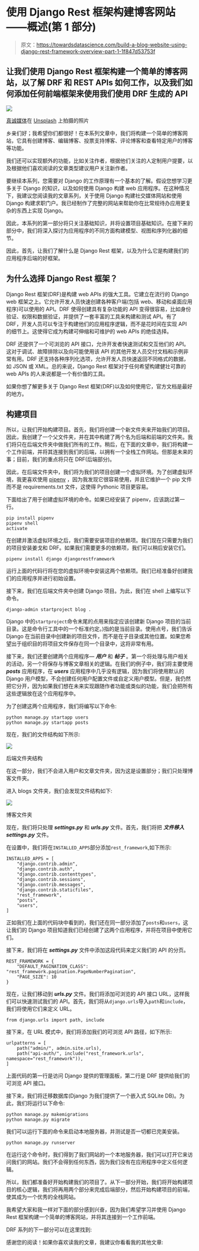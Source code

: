 # 使用 Django Rest 框架构建博客网站——概述(第 1 部分)

> 原文：<https://towardsdatascience.com/build-a-blog-website-using-django-rest-framework-overview-part-1-1f847d53753f>

## 让我们使用 Django Rest 框架构建一个简单的博客网站，以了解 DRF 和 REST APIs 如何工作，以及我们如何添加任何前端框架来使用我们使用 DRF 生成的 API

![](img/ce59c2e3e24ef3c1caf45383b4d01fb9.png)

[真诚媒体](https://unsplash.com/@sincerelymedia?utm_source=medium&utm_medium=referral)在 [Unsplash](https://unsplash.com?utm_source=medium&utm_medium=referral) 上拍摄的照片

乡亲们好；我希望你们都很好！在本系列文章中，我们将构建一个简单的博客网站，它具有创建博客、编辑博客、投票支持博客、评论博客和查看特定用户的博客等功能。

我们还可以实现额外的功能，比如关注作者，根据他们关注的人定制用户提要，以及根据他们喜欢阅读的文章类型建议用户关注新作者。

要继续本系列，您需要对 Django 的工作原理有一个基本的了解。假设您想学习更多关于 Django 的知识，以及如何使用 Django 构建 web 应用程序。在这种情况下，我建议您阅读我的文章系列，关于使用 Django 构建社交媒体网站和使用 Django 构建求职门户。我已经制作了完整的网站来帮助你在比常规待办应用更复杂的东西上实现 Django。

[](/build-a-social-media-website-using-django-setup-the-project-part-1-6e1932c9f221)  [](/build-a-job-search-portal-with-django-overview-part-1-bec74d3b6f4e)  

因此，本系列的第一部分将只关注基础知识，并将设置项目基础知识。在接下来的部分中，我们将深入探讨为应用程序的不同方面构建模型、视图和序列化器的细节。

因此，首先，让我们了解什么是 Django Rest 框架，以及为什么它是构建我们的应用程序后端的好框架。

## 为什么选择 Django Rest 框架？

Django Rest 框架(DRF)是构建 web APIs 的强大工具。它建立在流行的 Django web 框架之上。它允许开发人员快速创建各种客户端(包括 web、移动和桌面应用程序)可以使用的 API。DRF 使得创建具有复杂功能的 API 变得很容易，比如身份验证、权限和数据验证，并提供了一套丰富的工具来构建和测试 API。有了 DRF，开发人员可以专注于构建他们的应用程序逻辑，而不是花时间在实现 API 的细节上。这使得它成为构建可伸缩和可维护的 web APIs 的绝佳选择。

DRF 还提供了一个可浏览的 API 接口，允许开发者快速测试和交互他们的 API。这对于调试、故障排除以及向可能使用该 API 的其他开发人员交付文档和示例非常有用。DRF 还支持各种序列化选项，允许开发人员快速返回不同格式的数据，如 JSON 或 XML。总的来说，Django Rest 框架对于任何希望构建健壮可靠的 web APIs 的人来说都是一个有价值的工具。

如果你想了解更多关于 Django Rest 框架(DRF)以及如何使用它，官方文档是最好的地方。

## 构建项目

所以，让我们开始构建项目。首先，我们将创建一个新文件夹来开始我们的项目。因此，我创建了一个父文件夹，并在其中构建了两个名为后端和前端的文件夹。我们将只在后端文件夹中做我们所有的工作。稍后，在下面的文章中，我们将构建一个工作前端，并将其连接到我们的后端，以拥有一个全栈工作网站。但那是未来的事；目前，我们的重点将只在 DRF(后端部分)。

因此，在后端文件夹中，我们将为我们的项目创建一个虚拟环境。为了创建虚拟环境，我更喜欢使用 [pipenv](https://pipenv.pypa.io/en/latest/) ，因为我发现它很容易使用，并且它维护一个 pip 文件而不是 requirements.txt 文件，这使得 Pythonic 项目更容易。

下面给出了用于创建虚拟环境的命令。如果已经安装了 pipenv，应该跳过第一行。

```
pip install pipenv
pipenv shell
activate
```

在创建并激活虚拟环境之后，我们需要安装项目的依赖项。我们现在只需要为我们的项目安装姜戈和 DRF。如果我们需要更多的依赖项，我们可以稍后安装它们。

```
pipenv install django djangorestframework
```

运行上面的代码行将在您的虚拟环境中安装这两个依赖项。我们已经准备好创建我们的应用程序并进行初始设置。

接下来，我们在后端文件夹中创建 Django 项目。为此，我们在 shell 上编写以下命令。

```
django-admin startproject blog .
```

Django 中的`startproject`命令末尾的点用来指定应该创建新 Django 项目的当前目录。这是命令行工具中的一个标准约定。)指的是当前目录。使用点号，我们告诉 Django 在当前目录中创建新的项目文件，而不是在子目录或其他位置。如果您希望出于组织目的将项目文件保存在同一个目录中，这将非常有用。

接下来，我们还要创建两个应用程序— ***用户*** 和 ***帖子*** 。第一个将处理与用户相关的活动，另一个将保存与博客文章相关的逻辑。在我们的例子中，我们将主要使用 ***posts*** 应用程序，在 ***users*** 应用程序中几乎没有逻辑，因为我们将使用默认的 Django 用户模型，不会创建任何用户配置文件或自定义用户模型。但是，我仍然把它分开，因为如果我们想在未来实现跟随作者功能或类似的功能，我们会把所有这些逻辑放在这个应用程序中。

为了创建这两个应用程序，我们将编写以下命令:

```
python manage.py startapp users
python manage.py startapp posts
```

现在，我们的文件结构如下所示:

![](img/22d7cf25c5062ec7756e6e8e47ca7ab5.png)

后端文件夹结构

在这一部分，我们不会进入用户和文章文件夹，因为这是设置部分；我们只处理博客文件夹。

进入 blogs 文件夹，我们会发现文件结构如下:

![](img/618dde729c4293809db915737492a4c5.png)

博客文件夹

现在，我们将只处理 ***settings.py*** 和 ***urls.py*** 文件。首先，我们将把 ***文件移入 settings.py*** 文件。

在设置中，我们将在`INSTALLED_APPS`部分添加`rest_framework`,如下所示:

```
INSTALLED_APPS = [
    "django.contrib.admin",
    "django.contrib.auth",
    "django.contrib.contenttypes",
    "django.contrib.sessions",
    "django.contrib.messages",
    "django.contrib.staticfiles",
    "rest_framework",
    "posts",
    "users",
]
```

正如我们在上面的代码块中看到的，我们还在同一部分添加了`posts`和`users`，这让我们的 Django 项目知道我们已经创建了这两个应用程序，并将在项目中使用它们。

接下来，我们将在 ***settings.py*** 文件中添加这段代码来定义我们的 API 的分页。

```
REST_FRAMEWORK = {
    "DEFAULT_PAGINATION_CLASS": "rest_framework.pagination.PageNumberPagination",
    "PAGE_SIZE": 10
}
```

现在，让我们移动到 ***urls.py*** 文件。我们将添加可浏览的 API 接口 URL，这样我们可以快速测试我们的 API。首先，我们将从`django.urls`导入`path`和`include`，我们将使用它们来定义 URL。

```
from django.urls import path, include
```

接下来，在 URL 模式中，我们将添加我们的可浏览 API 路径，如下所示:

```
urlpatterns = [
    path("admin/", admin.site.urls),
    path("api-auth/", include("rest_framework.urls", namespace="rest_framework")),
]
```

上面代码的第一行是访问 Django 提供的管理面板，第二行是 DRF 提供给我们的可浏览 API 接口。

接下来，我们将迁移数据库(Django 为我们提供了一个嵌入式 SQLite DB)。为此，我们将运行以下命令:

```
python manage.py makemigrations
python manage.py migrate
```

我们可以运行下面的命令来启动本地服务器，并测试是否一切都已完美安装。

```
python manage.py runserver
```

在运行这个命令时，我们得到了我们网站的一个本地服务器，我们可以打开它来访问我们的网站。我们不会得到任何东西，因为我们没有在应用程序中定义任何逻辑。

所以，我们都准备好开始构建我们的项目了。从下一部分开始，我们将开始构建项目的核心逻辑，我们将再用两个部分来完成后端部分，然后开始构建项目的前端，使其成为一个优秀的全栈网站。

我希望大家和我一样对下面的部分感到兴奋，因为我们希望学习并使用 Django Rest 框架构建一个简单的博客网站，并将其连接到一个工作前端。

DRF 系列的下一部分可以在这里找到:

[](/build-a-blog-website-using-django-rest-framework-part-2-be9bc353abf3)  [](/build-a-blog-website-using-django-rest-framework-posts-app-part-3-7334f75983fc)  

感谢您的阅读！如果你喜欢读我的文章，我建议你看看我的其他文章:

[](https://javascript.plainenglish.io/build-an-e-commerce-website-with-mern-stack-part-1-setting-up-the-project-eecd710e2696)  [](https://javascript.plainenglish.io/build-a-blog-app-with-react-intro-and-set-up-part-1-ddf5c674d25b) 